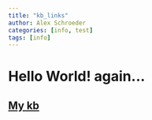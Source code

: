 ```yaml
---
title: "kb_links"
author: Alex Schroeder
categories: [info, test]
tags: [info]
---
```


# Hello World! again...

## [My kb](https://github.com/alxsch/Alex_kb/main/README.md)

